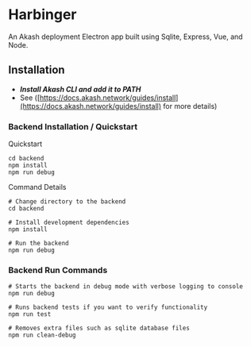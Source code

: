 # Harbinger
An Akash deployment Electron app built using Sqlite, Express, Vue, and Node.

## Installation
* ***Install Akash CLI and add it to PATH*** 
* See ([https://docs.akash.network/guides/install](https://docs.akash.network/guides/install) for more details)

### Backend Installation / Quickstart

Quickstart

``` shell
cd backend
npm install
npm run debug
```

Command Details

``` shell
# Change directory to the backend
cd backend

# Install development dependencies
npm install

# Run the backend
npm run debug
```

### Backend Run Commands

``` shell
# Starts the backend in debug mode with verbose logging to console
npm run debug

# Runs backend tests if you want to verify functionality
npm run test

# Removes extra files such as sqlite database files
npm run clean-debug
```
